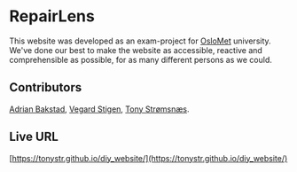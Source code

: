 
# RepairLens

This website was developed as an exam-project for [OsloMet](https://www.oslomet.no/) university. We've done our best to make the website as accessible, reactive and comprehensible as possible, for as many different persons as we could.

## Contributors

[Adrian Bakstad](https://github.com/s341507), [Vegard Stigen](https://github.com/S341546), [Tony Strømsnæs](https://tonystr.net/).

## Live URL

[https://tonystr.github.io/diy_website/](https://tonystr.github.io/diy_website/)
